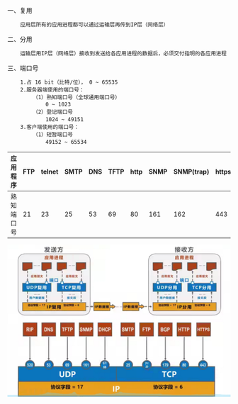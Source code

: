 
一、复用
```bash
	应用层所有的应用进程都可以通过运输层再传到IP层（网络层）
```

二、分用
```bash
	运输层用IP层（网络层）接收到发送给各应用进程的数据后，必须交付指明的各应用进程
```

三、端口号
```bash
	1.占 16 bit（比特/位）， 0 ~ 65535
	2.服务器端使用的端口号：
		（1）熟知端口号（全球通用端口号）
			0 ~ 1023
		（2）登记端口号
			1024 ~ 49151
	3.客户端使用的端口号：
		（1）短暂端口号
			49152 ~ 65534
```


| 应用程序  | FTP | telnet | SMTP | DNS | TFTP | http | SNMP | SNMP(trap) | https |
| ----- | --- | ------ | ---- | --- | ---- | ---- | ---- | ---------- | ----- |
| 熟知端口号 | 21  | 23     | 25   | 53  | 69   | 80   | 161  | 162        | 443   |

![截屏2024-11-16 23.36.11.png](pic/截屏2024-11-17%2023.36.11.png)



